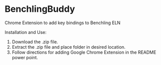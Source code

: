 # BenchlingBuddy
Chrome Extension to add key bindings to Benchling ELN

Installation and Use:
1. Download the .zip file.
2. Extract the .zip file and place folder in desired location.
3. Follow directions for adding Google Chrome Extension in the README power point.

